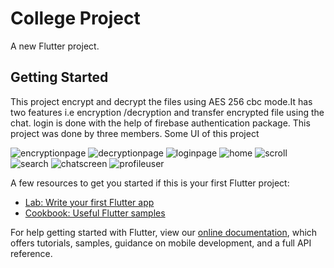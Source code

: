 # College Project

A new Flutter project.

## Getting Started

This project encrypt and decrypt the files using AES 256 cbc mode.It has two features i.e encryption /decryption and transfer encrypted file using the chat. login is done with the help of firebase authentication package. This project was done by three members.
Some UI of this project

![encryptionpage](https://user-images.githubusercontent.com/35887583/158056202-41316662-e56d-46e9-9ece-28598bc1c391.jpg)
![decryptionpage](https://user-images.githubusercontent.com/35887583/158056204-8cdc33f5-404e-4d2f-817e-4e803ff0ed43.jpg)
![loginpage](https://user-images.githubusercontent.com/35887583/158056208-e17c21e8-c693-4971-97d1-3da7531e4163.jpg)
![home](https://user-images.githubusercontent.com/35887583/158057793-9b7ba3b2-0e86-44bd-a6b6-de76b1b92299.jpg)
![scroll](https://user-images.githubusercontent.com/35887583/158057803-a827a62d-30d9-4d53-8279-41b29011886b.jpg)
![search](https://user-images.githubusercontent.com/35887583/158057815-d92c5037-f9af-4031-b45c-3650de79ea69.jpg)
![chatscreen](https://user-images.githubusercontent.com/35887583/158057821-52a0e1f0-abca-4c12-b731-f81573fd34f4.jpg)
![profileuser](https://user-images.githubusercontent.com/35887583/158057823-a7b972e2-2596-496a-b4b3-d2f4c7c759e1.jpg)


A few resources to get you started if this is your first Flutter project:

- [Lab: Write your first Flutter app](https://flutter.dev/docs/get-started/codelab)
- [Cookbook: Useful Flutter samples](https://flutter.dev/docs/cookbook)

For help getting started with Flutter, view our
[online documentation](https://flutter.dev/docs), which offers tutorials,
samples, guidance on mobile development, and a full API reference.
